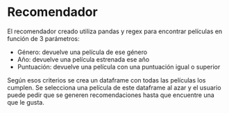 # Recomendador
El recomendador creado utiliza pandas y regex para encontrar películas en función de 3 parámetros:
- Género: devuelve una película de ese género
- Año: devuelve una película estrenada ese año
- Puntuación: devuelve una película con una puntuación igual o superior
    
Según esos criterios se crea un dataframe con todas las películas los cumplen.
Se selecciona una película de este dataframe al azar y el usuario puede pedir que se generen recomendaciones hasta que encuentre una que le gusta.
